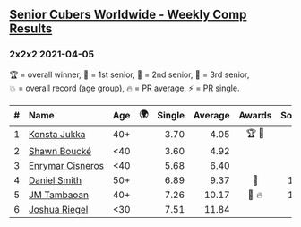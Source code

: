 <style>table {white-space: nowrap;}</style>
<link rel="stylesheet" type="text/css" href="/scw-comp/css/flags.css" />

## [Senior Cubers Worldwide - Weekly Comp Results](/scw-comp/results/)
### 2x2x2 2021-04-05

<span style="white-space: nowrap;">🏆 = overall winner</span>, <span style="white-space: nowrap;">🥇 = 1st senior</span>, <span style="white-space: nowrap;">🥈 = 2nd senior</span>, <span style="white-space: nowrap;">🥉 = 3rd senior</span>, <span style="white-space: nowrap;">💥 = overall record (age group)</span>, <span style="white-space: nowrap;">🔥 = PR average</span>, <span style="white-space: nowrap;">⚡ = PR single</span>.

| # | Name | Age | 🌍 | Single | Average | Awards | Solve 1 | Solve 2 | Solve 3 | Solve 4 | Solve 5 | Video |
| :--: | :-- | :--: | :--: | --: | --: | :--: | --: | --: | --: | --: | --: | :-- |
| 1 | [Konsta Jukka](../../persons/konsta_jukka/222.md) | 40+ | <i class="flag flag-FI" /> | 3.70 | 4.05 | 🏆 🥇 | 3.84 | 3.81 | 4.57 | 4.50 | 3.70 | [Desktop](https://www.facebook.com/events/486157032419819/permalink/493491028353086) / [Mobile](https://m.facebook.com/events/486157032419819?view=permalink&id=493491028353086) |
| 2 | [Shawn Boucké](../../persons/shawn_boucke/222.md) | <40 | <i class="flag flag-US" /> | 3.60 | 4.92 |  | 3.60 | 5.14 | 4.54 | 8.14 | 5.08 | [Desktop](https://www.facebook.com/events/486157032419819/permalink/493566238345565) / [Mobile](https://m.facebook.com/events/486157032419819?view=permalink&id=493566238345565) |
| 3 | [Enrymar Cisneros](../../persons/enrymar_cisneros/222.md) | <40 | <i class="flag flag-VE" /> | 5.68 | 6.40 |  | 5.79 | 8.24 | 6.90 | 5.68 | 6.52 | [Desktop](https://www.facebook.com/events/486157032419819/permalink/493591021676420) / [Mobile](https://m.facebook.com/events/486157032419819?view=permalink&id=493591021676420) |
| 4 | [Daniel Smith](../../persons/daniel_smith/222.md) | 50+ | <i class="flag flag-US" /> | 6.89 | 9.37 | 🥈 | 13.14 | 8.76 | 6.89 | 9.98 | 9.37 | [Desktop](https://www.facebook.com/events/486157032419819/permalink/493228768379312) / [Mobile](https://m.facebook.com/events/486157032419819?view=permalink&id=493228768379312) |
| 5 | [JM Tambaoan](../../persons/jm_tambaoan/222.md) | 40+ | <i class="flag flag-PH" /> | 7.26 | 10.17 | 🥉 🔥 | 10.32 | 10.59 | 12.72 | 7.26 | 9.61 | [Desktop](https://www.facebook.com/events/486157032419819/permalink/489554628746726) / [Mobile](https://m.facebook.com/events/486157032419819?view=permalink&id=489554628746726) |
| 6 | [Joshua Riegel](../../persons/joshua_riegel/222.md) | <30 | <i class="flag flag-US" /> | 7.51 | 11.84 |  | 7.51 | 12.99 | 12.28 | 17.49 | 10.26 | [Desktop](https://www.facebook.com/events/486157032419819/permalink/490876691947853) / [Mobile](https://m.facebook.com/events/486157032419819?view=permalink&id=490876691947853) |

<!-- Global site tag (gtag.js) - Google Analytics -->
<script async src="https://www.googletagmanager.com/gtag/js?id=UA-86348435-3"></script>
<script>window.dataLayer = window.dataLayer || []; function gtag() {dataLayer.push(arguments);} gtag('js', new Date()); gtag('config', 'UA-86348435-3');</script>
